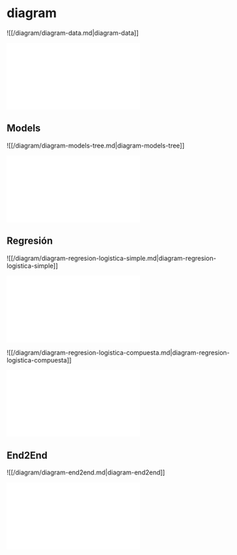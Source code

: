 # diagram

![[/diagram/diagram-data.md|diagram-data]]

![diagram-data](/diagram/diagram-data.md)

## Models

![[/diagram/diagram-models-tree.md|diagram-models-tree]]

![diagram-models-tree](/diagram/diagram-models-tree.md)

## Regresión

![[/diagram/diagram-regresion-logistica-simple.md|diagram-regresion-logistica-simple]]

![diagram-regresion-logistica-simple](/diagram/diagram-regresion-logistica-simple.md)

![[/diagram/diagram-regresion-logistica-compuesta.md|diagram-regresion-logistica-compuesta]]

![diagram-regresion-logistica-compuesta](/diagram/diagram-regresion-logistica-compuesta.md)

## End2End

![[/diagram/diagram-end2end.md|diagram-end2end]]

![diagram-end2end](/diagram/diagram-end2end.md)
